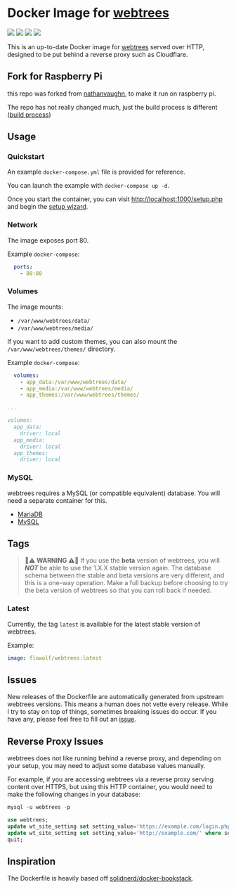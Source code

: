 # Docker Image for [webtrees](https://webtrees.github.io/)

[![](https://img.shields.io/docker/cloud/build/flowolf/webtrees.svg?style=popout)](https://hub.docker.com/r/flowolf/webtrees)
[![](https://images.microbadger.com/badges/image/flowolf/webtrees.svg)](https://microbadger.com/images/flowolf/webtrees)
[![](https://images.microbadger.com/badges/version/flowolf/webtrees.svg)](https://microbadger.com/images/flowolf/webtrees)
[![](https://images.microbadger.com/badges/license/flowolf/webtrees.svg)](https://microbadger.com/images/flowolf/webtrees)

This is an up-to-date Docker image for
[webtrees](https://github.com/fisharebest/webtrees) served over HTTP,
designed to be put behind a reverse proxy such as Cloudflare.

## Fork for Raspberry Pi

this repo was forked from [nathanvaughn](https://github.com/NathanVaughn/webtrees-docker), to make it run on raspberry pi.

The repo has not really changed much, just the build process is different ([build process](https://www.docker.com/blog/getting-started-with-docker-for-arm-on-linux/))


## Usage

### Quickstart

An example `docker-compose.yml` file is provided for reference.

You can launch the example with `docker-compose up -d`.

Once you start the container, you can visit
[http://localhost:1000/setup.php](http://localhost:1000/setup.php) and begin the
[setup wizard](https://wiki.webtrees.net/en/Installation#Server_configuration_check).

### Network

The image exposes port 80.

Example `docker-compose`:

```yml
  ports:
    - 80:80
```

### Volumes

The image mounts:
  - `/var/www/webtrees/data/`
  - `/var/www/webtrees/media/`

If you want to add custom themes, you can also mount the
`/var/www/webtrees/themes/` directory.

Example `docker-compose`:

```yml
  volumes:
    - app_data:/var/www/webtrees/data/
    - app_media:/var/www/webtrees/media/
    - app_themes:/var/www/webtrees/themes/

...

volumes:
  app_data:
    driver: local
  app_media:
    driver: local
  app_themes:
    driver: local
```

### MySQL

webtrees requires a MySQL (or compatible equivalent) database.
You will need a separate container for this.

- [MariaDB](https://hub.docker.com/_/mariadb)
- [MySQL](https://hub.docker.com/_/mysql)

## Tags

> **🚨⚠ WARNING ⚠🚨**
If you use the **beta** version of webtrees, you will ***NOT*** be able to use the
1.X.X stable version again. The database schema between the stable and beta versions are
very different, and this is a one-way operation. Make a full backup before choosing
to try the beta version of webtrees so that you can roll back if needed.

### Latest
Currently, the tag `latest` is available for the latest
stable version of webtrees.

Example:

```yml
image: flowolf/webtrees:latest
```

## Issues

New releases of the Dockerfile are automatically generated from upstream
webtrees versions. This means a human does not vette every release. While
I try to stay on top of things, sometimes breaking issues do occur. If you
have any, please feel free to fill out an
[issue](https://github.com/NathanVaughn/webtrees-docker/issues).

## Reverse Proxy Issues

webtrees does not like running behind a reverse proxy, and depending on your setup,
you may need to adjust some database values manually.

For example, if you are accessing webtrees via a reverse proxy serving content
over HTTPS, but using this HTTP container, you would need to make the following
changes in your database:

```sql
mysql -u webtrees -p

use webtrees;
update wt_site_setting set setting_value='https://example.com/login.php' where setting_name='LOGIN_URL';
update wt_site_setting set setting_value='http://example.com/' where setting_name='SERVER_URL';
quit;
```

## Inspiration
The Dockerfile is heavily based off
[solidnerd/docker-bookstack](https://github.com/solidnerd/docker-bookstack).
